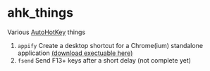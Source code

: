 # ahk_things
Various [AutoHotKey](https://www.autohotkey.com/) things

1. `appify` Create a desktop shortcut for a Chrome(ium) standalone application [(download exectuable here)](https://github.com/Autotonic/ahk_things/releases/download/v0.1/appify.exe)
2. `fsend` Send F13+ keys after a short delay (not complete yet)

